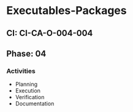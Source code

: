 # Executables-Packages

## CI: CI-CA-O-004-004
## Phase: 04

### Activities
- Planning
- Execution
- Verification
- Documentation
